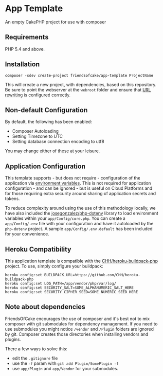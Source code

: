 # App Template

An empty CakePHP project for use with composer

## Requirements

PHP 5.4 and above.

## Installation

	composer -sdev create-project friendsofcake/app-template ProjectName

This will create a new project, with dependencies, based on this repository. Be sure to point
the webserver at the `webroot` folder and ensure that [URL rewriting][1]
is configured correctly.

## Non-default Configuration

By default, the following has been enabled:

- Composer Autoloading
- Setting Timezone to UTC
- Setting database connection encoding to utf8

You may change either of these at your leisure.

## Application Configuration

This template supports - but does not require - configuration of the application via [environment variables](http://en.wikipedia.org/wiki/Environment_variable). This is not required for application configuration - and can be ignored - but is useful on Cloud Platforms and for those requiring extra security around sharing of application secrets and tokens.

To reduce complexity around using the use of this methodology locally, we have also included the [josegonzalez/php-dotenv](https://github.com/josegonzalez/php-dotenv) library to load environment variables within your `app/Config/core.php`. You can create a `app/Config/.env` file with your configuration and have it autoloaded by the `php-dotenv` project. A sample `app/Config/.env.default` has been included for your convenience.

## Heroku Compatibility

This application template is compatible with the [CHH/heroku-buildpack-php](https://github.com/CHH/heroku-buildpack-php) project. To use, simply configure your buildpack:

    heroku config:set BUILDPACK_URL=https://github.com/CHH/heroku-buildpack-php
    heroku config:set LOG_PATH=/app/vendor/php/var/log/
    heroku config:set SECURITY_SALT=SOME_ALPHANUMERIC_SALT_HERE
    heroku config:set SECURITY_CIPHER_SEED=SOME_NUMERIC_SEED_HERE

## Note about dependencies

FriendsOfCake encourages the use of composer and it's best not to mix composer with git submodules for
dependency management. If you need to use submodules you might notice `/vendor` and `/Plugin` folders are
ignored by git. Composer creates those directories when installing vendors and plugins.

There a few ways to solve this:
- edit the `.gitignore` file
- use the `-f` param with `git add Plugin/SomePlugin -f`
- use `app/Plugin` and `app/Vendor` for your submodules.

 [1]: http://book.cakephp.org/2.0/en/installation/url-rewriting.html
